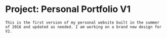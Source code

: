 # Project: Personal Portfolio V1

`This is the first version of my personal website built in the summer of 2016 and updated as needed. I am working on a brand new design for V2.`

 


